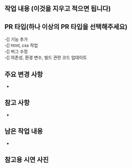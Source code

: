 ## 작업 내용 (이것을 지우고 적으면 됩니다)

## PR 타입(하나 이상의 PR 타입을 선택해주세요)
-[] 기능 추가  
-[] html, css 작업  
-[] 버그 수정  
-[] 의존성, 환경 변수, 빌드 관련 코드 업데이트  

## 주요 변경 사항
- 

## 참고 사항
- 

## 남은 작업 내용
- 

## 참고용 시연 사진
